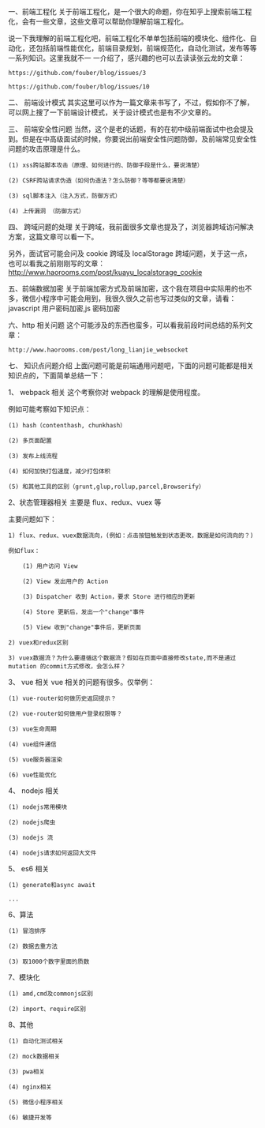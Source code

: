 一、前端工程化
关于前端工程化，是一个很大的命题，你在知乎上搜索前端工程化，会有一些文章，这些文章可以帮助你理解前端工程化。

说一下我理解的前端工程化吧，前端工程化不单单包括前端的模块化、组件化、自动化，还包括前端性能优化，前端目录规划，前端规范化，自动化测试，发布等等一系列知识。这里我就不一 一介绍了，感兴趣的也可以去读读张云龙的文章：

    https://github.com/fouber/blog/issues/3

    https://github.com/fouber/blog/issues/10

二、 前端设计模式
其实这里可以作为一篇文章来书写了，不过，假如你不了解，可以网上搜了一下前端设计模式，关于设计模式也是有不少文章的。

三、 前端安全性问题
当然，这个是老的话题，有的在初中级前端面试中也会提及到。但是在中高级面试的时候，你要说出前端安全性问题防御，及前端常见安全性问题的攻击原理是什么。

    (1) xss跨站脚本攻击（原理、如何进行的、防御手段是什么，要说清楚）

    (2) CSRF跨站请求伪造（如何伪造法？怎么防御？等等都要说清楚）

    (3) sql脚本注入（注入方式，防御方式）

    (4) 上传漏洞 （防御方式）

四、 跨域问题的处理
关于跨域，我前面很多文章也提及了，浏览器跨域访问解决方案，这篇文章可以看一下。

另外，面试官可能会问及 cookie 跨域及 localStorage 跨域问题，关于这一点，也可以看我之前刚刚写的文章：<http://www.haorooms.com/post/kuayu_localstorage_cookie>

五、前端数据加密
关于前端加密方式及前端加密，这个我在项目中实际用的也不多，微信小程序中可能会用到，我很久很久之前也写过类似的文章，请看：javascript 用户密码加密,js 密码加密

六、http 相关问题
这个可能涉及的东西也蛮多，可以看我前段时间总结的系列文章：

    http://www.haorooms.com/post/long_lianjie_websocket

七、 知识点问题介绍
上面问题可能是前端通用问题吧，下面的问题可能都是相关知识点的，下面简单总结一下：

1、 webpack 相关
这个考察你对 webpack 的理解是使用程度。

例如可能考察如下知识点：

    (1) hash（contenthash, chunkhash）

    (2) 多页面配置

    (3) 发布上线流程

    (4) 如何加快打包速度，减少打包体积

    (5) 和其他工具的区别（grunt,glup,rollup,parcel,Browserify）

2、状态管理器相关
主要是 flux、redux、vuex 等

主要问题如下：

    1) flux、redux、vuex数据流向，(例如：点击按钮触发到状态更改，数据是如何流向的？)

    例如flux：

        (1) 用户访问 View

        (2) View 发出用户的 Action

        (3) Dispatcher 收到 Action，要求 Store 进行相应的更新

        (4) Store 更新后，发出一个"change"事件

        (5) View 收到"change"事件后，更新页面

    2) vuex和redux区别

    3) vuex数据流？为什么要遵循这个数据流？假如在页面中直接修改state,而不是通过mutation 的commit方式修改，会怎么样？

3、 vue 相关
vue 相关的问题有很多。仅举例：

    (1) vue-router如何做历史返回提示？

    (2) vue-router如何做用户登录权限等？

    (3) vue生命周期

    (4) vue组件通信

    (5) vue服务器渲染

    (6) vue性能优化

4、 nodejs 相关

    (1) nodejs常用模块

    (2) nodejs爬虫

    (3) nodejs 流

    (4) nodejs请求如何返回大文件

5、 es6 相关

    (1) generate和async await

    ...

6、算法

    (1) 冒泡排序

    (2) 数据去重方法

    (3) 取1000个数字里面的质数

7、模块化

    (1) amd,cmd及commonjs区别

    (2) import、require区别

8、其他

    (1) 自动化测试相关

    (2) mock数据相关

    (3) pwa相关

    (4) nginx相关

    (5) 微信小程序相关

    (6) 敏捷开发等
